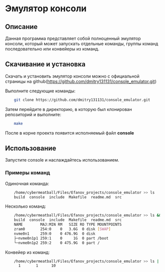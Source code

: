 # Эмулятор консоли

## Описание
Данная программа представляет собой полноценный эмулятор консоли, который может запускать отдельные команды, группы команд последовательно или конвейеры из команд.

## Скачивание и установка

Скачать и установить эмулятор консоли можно с официальной страницы на github(https://github.com/dmitry131131/console_emulator.git)

Выполните следующие команды:

``` bash
    git clone https://github.com/dmitry131131/console_emulator.git
```

Затем перейдите в директорию, в которую был клонирован репозиторий и выполните:

``` bash
    make
```

После в корне проекта появится исполняемый файл **console**

## Использование

Запустите console и наслаждайтесь использованием.

### Примеры команд

Одиночная команда:

``` bash
    /home/cybermeatball/Files/Efanov_projects/console_emulator >> ls
    build  console  include  Makefile  readme.md  src
```

Несколько команд:

``` bash
    /home/cybermeatball/Files/Efanov_projects/console_emulator >> ls && lsblk
    build  console  include  Makefile  readme.md  src
    NAME        MAJ:MIN RM   SIZE RO TYPE MOUNTPOINTS
    zram0       254:0    0   3.6G  0 disk [SWAP]
    nvme0n1     259:0    0 476.9G  0 disk 
    ├─nvme0n1p1 259:1    0     1G  0 part /boot
    └─nvme0n1p2 259:2    0 475.9G  0 part /
```

Конвейер из команд:

``` bash
    /home/cybermeatball/Files/Efanov_projects/console_emulator >> ls | grep read | wc
      1       1      10
```